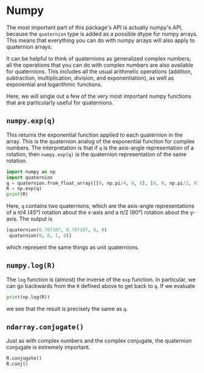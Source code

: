 # Numpy

The most important part of this package's API is actually numpy's API,
because the `quaternion` type is added as a possible dtype for numpy
arrays. This means that everything you can do with numpy arrays will
also apply to quaternion arrays.

It can be helpful to think of quaternions as generalized complex
numbers; all the operations that you can do with complex numbers are
also available for quaternions.  This includes all the usual
arithmetic operations (addition, subtraction, multiplication,
division, and exponentiation), as well as exponential and logarithmic
functions.

Here, we will single out a few of the very most important numpy
functions that are particularly useful for quaternions.

## <code class="doc-symbol doc-symbol-heading doc-symbol-function"></code> `numpy.exp(q)`

This returns the exponential function applied to each quaternion in
the array.  This is the quaternion analog of the exponential function
for complex numbers.  The interpretation is that if `q` is the
axis-angle representation of a rotation, then `numpy.exp(q)` is the
quaternion representation of the same rotation.

```python
import numpy as np
import quaternion
q = quaternion.from_float_array([[0, np.pi/4, 0, 0], [0, 0, np.pi/2, 0]])
R = np.exp(q)
print(R)
```
Here, `q` contains two quaternions, which are the axis-angle
representations of a $\pi/4$ (45°) rotation about the x-axis and a
$\pi/2$ (90°) rotation about the y-axis.  The output is
```python
[quaternion(0.707107, 0.707107, 0, 0)
 quaternion(0, 0, 1, 0)]
```
which represent the same things as unit quaternions.


## <code class="doc-symbol doc-symbol-heading doc-symbol-function"></code> `numpy.log(R)`

The `log` function is (almost) the inverse of the `exp` function.  In
particular, we can go backwards from the `R` defined above to get back
to `q`.  If we evaluate

```python
print(np.log(R))
```

we see that the result is precisely the same as `q`.


## <code class="doc-symbol doc-symbol-heading doc-symbol-method"></code> `ndarray.conjugate()`

Just as with complex numbers and the complex conjugate, the quaternion
conjugate is extremely important.

```python
R.conjugate()
R.conj()
```


